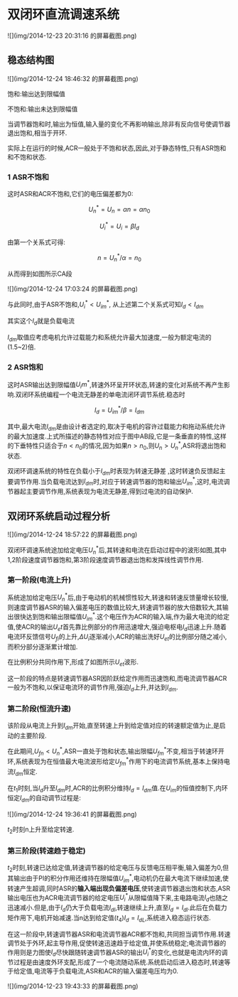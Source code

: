 # 双闭环直流调速系统




![](img/2014-12-23 20:31:16 的屏幕截图.png)


## 稳态结构图

![](img/2014-12-24 18:46:32 的屏幕截图.png)



饱和:输出达到限幅值

不饱和:输出未达到限幅值

当调节器饱和时,输出为恒值,输入量的变化不再影响输出,除非有反向信号使调节器退出饱和,相当于开环.

实际上在运行的时候,ACR一般处于不饱和状态,因此,对于静态特性,只有ASR饱和和不饱和状态.

### 1 ASR不饱和

这时ASR和ACR不饱和,它们的电压偏差都为0:

$$U_n^* = U_n = \alpha n = \alpha n_0$$

$$U_i^* = U_i = \beta I_d$$

由第一个关系式可得:

$$n = U_n^* / \alpha  = n_0$$

从而得到如图所示CA段

![](img/2014-12-24 17:03:24 的屏幕截图.png)


与此同时,由于ASR不饱和,$U_i^* < U_{im}^*$, 从上述第二个关系式可知$I_d < I_{dm}$

其实这个$I_d$就是负载电流

$I_{dm}$取值应考虑电机允许过载能力和系统允许最大加速度,一般为额定电流的(1.5~2)倍.

### 2 ASR饱和

这时ASR输出达到限幅值$U_im^*$,转速外环呈开环状态,转速的变化对系统不再产生影响.双闭环系统编程一个电流无静差的单电流闭环调节系统.稳态时

$$I_d = U_{im}^* / \beta = I_{dm}$$

其中,最大电流$I_{dm}$是由设计者选定的,取决于电机的容许过载能力和拖动系统允许的最大加速度.上式所描述的静态特性对应于图中AB段,它是一条垂直的特性,这样的下垂特性只适合于$n < n_0$的情况,因为如果$n > n_0$,则$U_n > U_n^*$,ASR将退出饱和状态.


双闭环调速系统的特性在负载小于$I_{dm}$时表现为转速无静差
,这时转速负反馈起主要调节作用.当负载电流达到$I_{dm}$时,对应于转速调节器的饱和输出$U_{im}^*$,这时,电流调节器起主要调节作用,系统表现为电流无静差,得到过电流的自动保护.

## 双闭环系统启动过程分析

![](img/2014-12-24 18:57:22 的屏幕截图.png)

双闭环调速系统途加给定电压$U_n^*$后,其转速和电流在启动过程中的波形如图,其中1,2阶段速度调节器饱和,第3阶段速度调节器退出饱和发挥线性调节作用.

### 第一阶段(电流上升)

系统途加给定电压$U_n^*$后,由于电动机的机械惯性较大,转速和转速反馈量增长较慢,则速度调节器ASR的输入偏差电压的数值比较大,转速调节器的放大倍数较大,其输出很快达到饱和输出限幅值$U_{im}^*$.这个电压作为ACR的输入端,作为最大电流的给定值,使ACR的输出$U_et$首先靠比例部分的作用迅速增大,强迫电枢电$I_d$迅速上升.随着电流环反馈信号$U_{fi}$的上升,$\Delta U_i$逐渐减小,ACR的输出洗好$U_{et}$的比例部分随之减小,而积分部分逐渐累计增加.

在比例积分共同作用下,形成了如图所示$U_{et}$波形.

这一阶段的特点是转速调节器ASR因阶跃给定作用而迅速饱和,而电流调节器ACR一般为不饱和,以保证电流环的调节作用,强迫$I_d$上升,并达到$I_{dm}$.

### 第二阶段(恒流升速)

该阶段从电流上升到$I_{dm}$开始,直至转速上升到给定值对应的转速额定值为止,是启动的主要阶段.

在此期间,$U_{fn} < U_n^*$,ASR一直处于饱和状态,输出限幅$U_{fm}^*$不变,相当于转速环开环,系统表现为在恒值最大电流波形给定$U_{fm}^*$作用下的电流调节系统,基本上保持电流$I_{dm}$恒定.

在$t_1$时刻,当$I_d$升至$I_{dm}$时,ACR的比例积分维持$I_d = I_{dm}$值.在$U
_{im}$的恒值控制下,内环恒定$I_{dm}$的自动调节过程是:

![](img/2014-12-24 19:36:41 的屏幕截图.png)

$t_2$时刻n上升至给定转速.

### 第三阶段(转速趋于稳定)

$t_2$时刻,转速已达给定值,转速调节器的给定电压与反馈电压相平衡,输入偏差为0,但其输出由于PI的积分作用还维持在限幅值$U_{im}^*$,电动机仍在最大电流下继续加速,使转速产生超调,同时ASR的**输入端出现负偏差电压**,使转速调节器退出饱和状态,ASR输出电压也为ACR电流调节器的给定电压$U_i^*$从限幅值降下来,主电路电流$I_d$也随之迅速减小.但是,由于$I_d$仍大于负载电流$I_{dl}$,转速继续上升,直至$I_d = I_{dl}$.此后在负载力矩作用下,电机开始减速.当n达到给定值($t_4$)$I_d = I_{dL}$,系统进入稳态运行状态.

在这一阶段中,转速调节器ASR和电流调节器ACR都不饱和,共同担当调节作用.转速调节处于外环,起主导作用,促使转速迅速趋于给定值,并使系统稳定;电流调节器的作用则是力图使$I_d$尽快跟随转速调节器ASR的输出$U_i^*$的变化,也就是电流内环的调节过程是由速度外环支配,形成了一个电流随动系统.系统启动后进入稳态时,转速等于给定值,电流等于负载电流,ASR和ACR的输入偏差电压均为0.


![](img/2014-12-23 19:43:33 的屏幕截图.png)